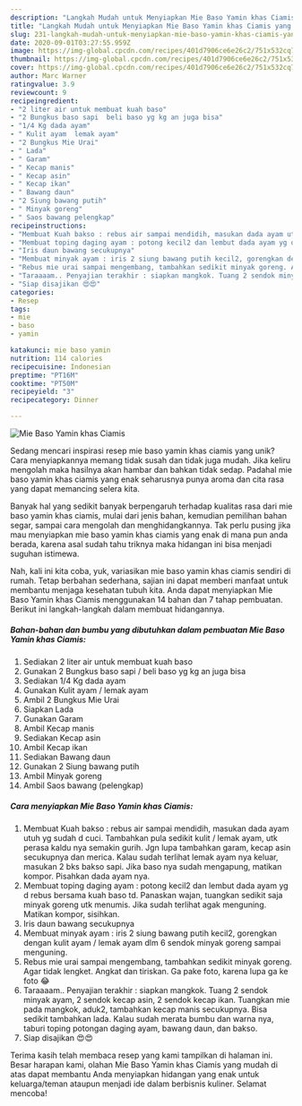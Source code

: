 ```yaml
---
description: "Langkah Mudah untuk Menyiapkan Mie Baso Yamin khas Ciamis yang Sempurna"
title: "Langkah Mudah untuk Menyiapkan Mie Baso Yamin khas Ciamis yang Sempurna"
slug: 231-langkah-mudah-untuk-menyiapkan-mie-baso-yamin-khas-ciamis-yang-sempurna
date: 2020-09-01T03:27:55.959Z
image: https://img-global.cpcdn.com/recipes/401d7906ce6e26c2/751x532cq70/mie-baso-yamin-khas-ciamis-foto-resep-utama.jpg
thumbnail: https://img-global.cpcdn.com/recipes/401d7906ce6e26c2/751x532cq70/mie-baso-yamin-khas-ciamis-foto-resep-utama.jpg
cover: https://img-global.cpcdn.com/recipes/401d7906ce6e26c2/751x532cq70/mie-baso-yamin-khas-ciamis-foto-resep-utama.jpg
author: Marc Warner
ratingvalue: 3.9
reviewcount: 9
recipeingredient:
- "2 liter air untuk membuat kuah baso"
- "2 Bungkus baso sapi  beli baso yg kg an juga bisa"
- "1/4 Kg dada ayam"
- " Kulit ayam  lemak ayam"
- "2 Bungkus Mie Urai"
- " Lada"
- " Garam"
- " Kecap manis"
- " Kecap asin"
- " Kecap ikan"
- " Bawang daun"
- "2 Siung bawang putih"
- " Minyak goreng"
- " Saos bawang pelengkap"
recipeinstructions:
- "Membuat Kuah bakso : rebus air sampai mendidih, masukan dada ayam utuh yg sudah d cuci. Tambahkan pula sedikit kulit / lemak ayam, utk perasa kaldu nya semakin gurih. Jgn lupa tambahkan garam, kecap asin secukupnya dan merica. Kalau sudah terlihat lemak ayam nya keluar, masukan 2 bks bakso sapi. Jika baso nya sudah mengapung, matikan kompor. Pisahkan dada ayam nya."
- "Membuat toping daging ayam : potong kecil2 dan lembut dada ayam yg d rebus bersama kuah baso td. Panaskan wajan, tuangkan sedikit saja minyak goreng utk menumis. Jika sudah terlihat agak menguning. Matikan kompor, sisihkan."
- "Iris daun bawang secukupnya"
- "Membuat minyak ayam : iris 2 siung bawang putih kecil2, gorengkan dengan kulit ayam / lemak ayam dlm 6 sendok minyak goreng sampai menguning."
- "Rebus mie urai sampai mengembang, tambahkan sedikit minyak goreng. Agar tidak lengket. Angkat dan tiriskan. Ga pake foto, karena lupa ga ke foto 😂"
- "Taraaaam.. Penyajian terakhir : siapkan mangkok. Tuang 2 sendok minyak ayam, 2 sendok kecap asin, 2 sendok kecap ikan. Tuangkan mie pada mangkok, aduk2, tambahkan kecap manis secukupnya. Bisa sedikit tambahkan lada. Kalau sudah merata bumbu dan warna nya, taburi toping potongan daging ayam, bawang daun, dan bakso."
- "Siap disajikan 😍😍"
categories:
- Resep
tags:
- mie
- baso
- yamin

katakunci: mie baso yamin 
nutrition: 114 calories
recipecuisine: Indonesian
preptime: "PT16M"
cooktime: "PT50M"
recipeyield: "3"
recipecategory: Dinner

---
```



![Mie Baso Yamin khas Ciamis](https://img-global.cpcdn.com/recipes/401d7906ce6e26c2/751x532cq70/mie-baso-yamin-khas-ciamis-foto-resep-utama.jpg)

Sedang mencari inspirasi resep mie baso yamin khas ciamis yang unik? Cara menyiapkannya memang tidak susah dan tidak juga mudah. Jika keliru mengolah maka hasilnya akan hambar dan bahkan tidak sedap. Padahal mie baso yamin khas ciamis yang enak seharusnya punya aroma dan cita rasa yang dapat memancing selera kita.

Banyak hal yang sedikit banyak berpengaruh terhadap kualitas rasa dari mie baso yamin khas ciamis, mulai dari jenis bahan, kemudian pemilihan bahan segar, sampai cara mengolah dan menghidangkannya. Tak perlu pusing jika mau menyiapkan mie baso yamin khas ciamis yang enak di mana pun anda berada, karena asal sudah tahu triknya maka hidangan ini bisa menjadi suguhan istimewa.




Nah, kali ini kita coba, yuk, variasikan mie baso yamin khas ciamis sendiri di rumah. Tetap berbahan sederhana, sajian ini dapat memberi manfaat untuk membantu menjaga kesehatan tubuh kita. Anda dapat menyiapkan Mie Baso Yamin khas Ciamis menggunakan 14 bahan dan 7 tahap pembuatan. Berikut ini langkah-langkah dalam membuat hidangannya.

<!--inarticleads1-->

##### Bahan-bahan dan bumbu yang dibutuhkan dalam pembuatan Mie Baso Yamin khas Ciamis:

1. Sediakan 2 liter air untuk membuat kuah baso
1. Gunakan 2 Bungkus baso sapi / beli baso yg kg an juga bisa
1. Sediakan 1/4 Kg dada ayam
1. Gunakan  Kulit ayam / lemak ayam
1. Ambil 2 Bungkus Mie Urai
1. Siapkan  Lada
1. Gunakan  Garam
1. Ambil  Kecap manis
1. Sediakan  Kecap asin
1. Ambil  Kecap ikan
1. Sediakan  Bawang daun
1. Gunakan 2 Siung bawang putih
1. Ambil  Minyak goreng
1. Ambil  Saos bawang (pelengkap)




<!--inarticleads2-->

##### Cara menyiapkan Mie Baso Yamin khas Ciamis:

1. Membuat Kuah bakso : rebus air sampai mendidih, masukan dada ayam utuh yg sudah d cuci. Tambahkan pula sedikit kulit / lemak ayam, utk perasa kaldu nya semakin gurih. Jgn lupa tambahkan garam, kecap asin secukupnya dan merica. Kalau sudah terlihat lemak ayam nya keluar, masukan 2 bks bakso sapi. Jika baso nya sudah mengapung, matikan kompor. Pisahkan dada ayam nya.
1. Membuat toping daging ayam : potong kecil2 dan lembut dada ayam yg d rebus bersama kuah baso td. Panaskan wajan, tuangkan sedikit saja minyak goreng utk menumis. Jika sudah terlihat agak menguning. Matikan kompor, sisihkan.
1. Iris daun bawang secukupnya
1. Membuat minyak ayam : iris 2 siung bawang putih kecil2, gorengkan dengan kulit ayam / lemak ayam dlm 6 sendok minyak goreng sampai menguning.
1. Rebus mie urai sampai mengembang, tambahkan sedikit minyak goreng. Agar tidak lengket. Angkat dan tiriskan. Ga pake foto, karena lupa ga ke foto 😂
1. Taraaaam.. Penyajian terakhir : siapkan mangkok. Tuang 2 sendok minyak ayam, 2 sendok kecap asin, 2 sendok kecap ikan. Tuangkan mie pada mangkok, aduk2, tambahkan kecap manis secukupnya. Bisa sedikit tambahkan lada. Kalau sudah merata bumbu dan warna nya, taburi toping potongan daging ayam, bawang daun, dan bakso.
1. Siap disajikan 😍😍




Terima kasih telah membaca resep yang kami tampilkan di halaman ini. Besar harapan kami, olahan Mie Baso Yamin khas Ciamis yang mudah di atas dapat membantu Anda menyiapkan hidangan yang enak untuk keluarga/teman ataupun menjadi ide dalam berbisnis kuliner. Selamat mencoba!
